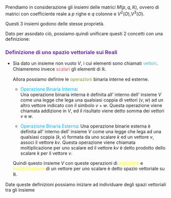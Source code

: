 Prendiamo in considerazione gli insiemi delle matrici $M(p,q,\mathbb{R})$, ovvero di matrici con coefficiente reale a $p$ righe e $q$ colonne e $V^2(O)$,$V^3(O)$.

Questi 3 insiemi godono delle stesse proprietà.

Dato per assodato ciò, possiamo quindi unificare questi 2 concetti con una definizione:

### <font color="#7030a0">Definizione di uno spazio vettoriale sui Reali</font>

- Sia dato un insieme non vuoto $V$, i cui elementi sono chiamati <font color="#4bacc6">vettori</font>.
  Chiameremo invece <font color="#c0504d">scalari</font> gli elementi di $\mathbb{R}$.
  
  Allora possiamo definire le <font color="#76923c">operazioni</font> binaria interne ed esterne.

  - <font color="#00b0f0">Operazione Binaria Interna</font>:   
   Una operazione binaria interna è definita all’ interno dell’ insieme $V$ come una legge che lega una qualsiasi coppia di vettori $(v,w)$ ad un altro vettore indicato con il simbolo $v+w$.
   Questa operazione viene chiamata addizione in $V$, ed il risultato viene detto somma dei vettori $v$ e $w$.

  - <font color="#00b0f0">Operazione Binaria Esterna</font>:
   Una operazione binarie esterna è definita all’ interno dell’ insieme $V$ come una legge che lega ad una qualsiasi coppia $(k,v)$ formata da uno scalare $k$ ed un vettore $v$, associ il vettore $kv$.
   Questa operazione viene chiamata moltiplicazione per uno scalare ed il vettore $kv$ è detto prodotto dello scalare $k$ per il vettore $v$.

  Quindi questo insieme $V$ con queste operazioni di <font color="#ffff00">addizione</font> e <font color="#ffff00">moltiplicazione</font> di un vettore per uno scalare è detto spazio vettoriale su $\mathbb{R}$.


Date queste definizioni possiamo iniziare ad individuare degli spazi vettoriali tra gli insieme
